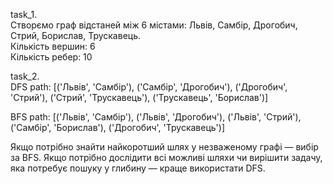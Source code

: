 task_1.\
Створємо граф відстаней між 6 містами: Львів, Самбір, Дрогобич, Стрий, Борислав, Трускавець.\
Кількість вершин: 6\
Кількість ребер: 10

task_2.\
DFS path: [('Львів', 'Самбір'), ('Самбір', 'Дрогобич'), ('Дрогобич', 'Стрий'), ('Стрий', 'Трускавець'), ('Трускавець', 'Борислав')]

BFS path: [('Львів', 'Самбір'), ('Львів', 'Дрогобич'), ('Львів', 'Стрий'), ('Самбір', 'Борислав'), ('Дрогобич', 'Трускавець')]

Якщо потрібно знайти найкоротший шлях у незваженому графі — вибір за BFS.
Якщо потрібно дослідити всі можливі шляхи чи вирішити задачу, яка потребує пошуку у глибину — краще використати DFS.

